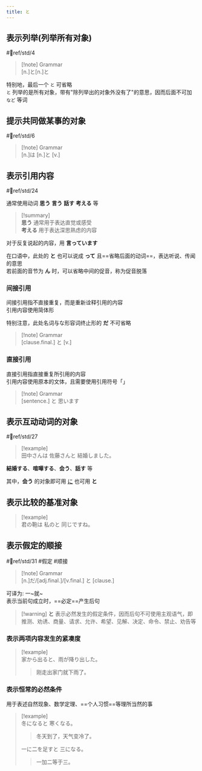 ```yaml
---
title: と
---
```

## 表示列举(列举所有对象)  

 #📖ref/std/4  

> [!note] Grammar  
> [n.]と[n.]と  

特别地，最后一个 `と` 可省略  
`と` 列举的是所有对象，带有"除列举出的对象外没有了"的意思，因而后面不可加 `など` 等词  

## 提示共同做某事的对象  

 #📖ref/std/6  

> [!note] Grammar  
> [n.]は [n.]と [v.]  

## 表示引用内容  

 #📖ref/std/24  

通常使用动词 **思う** **言う** **話す** **考える** 等  
> [!summary]  
> **思う** 通常用于表达直觉或感受  
> **考える** 用于表达深思熟虑的内容  

对于反复说起的内容，用 **言っています**  

在口语中，此处的 **と** 也可以说成 **って** 且==省略后面的动词==，表达听说、传闻的意思  
若前面的音节为 **ん** 时，可以省略中间的促音，称为促音脱落  

### 间接引用  

间接引用指不直接重复，而是重新诠释引用的内容  
引用内容使用简体形  

特别注意，此处名词与な形容词终止形的 **だ** 不可省略  

> [!note] Grammar  
> [clause.final.] と [v.]  

### 直接引用  

直接引用指直接重复所引用的内容  
引用内容使用原本的文体，且需要使用引用符号「」  

> [!note] Grammar  
> [sentence.] と 思います  

## 表示互动动词的对象  

 #📖ref/std/27  

> [!example]  
> 田中さんは 佐藤さんと 結婚しました。  

**結婚する**、**喧嘩する**、**会う**、**話す** 等  

其中，**会う** 的对象即可用 [に](に.md#提示他动词的间接宾语) 也可用 **と**  

## 表示比较的基准对象  

> [!example]  
> 君の鞄は 私のと 同じですね。  

## 表示假定的顺接  

 #📖ref/std/31 #假定 #顺接  

> [!note] Grammar  
> [n.]だ/[adj.final.]/[v.final.] と [clause.]  

可译为: 一~就~  
表示当前句成立时，==必定==产生后句  

> [!warning] **と** 表示必然发生的假定条件，因而后句不可使用主观语气，即推测、劝诱、商量、请求、允许、希望、见解、决定、命令、禁止、劝告等  

### 表示两项内容发生的紧凑度  

> [!example]  
> 家から出ると、雨が降り出した。  
> > 刚走出家门就下雨了。  

### 表示恒常的必然条件  

用于表述自然现象、数学定理、==个人习惯==等理所当然的事  

> [!example]  
> 冬になると 寒くなる。  
> > 冬天到了，天气变冷了。  
>
> 一に二を足すと 三になる。  
> > 一加二等于三。  